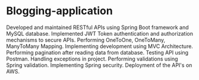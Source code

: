# Blogging-application
Developed and maintained RESTful APIs using Spring Boot framework and MySQL database.
Implemented JWT Token authentication and authorization mechanisms to secure APIs.
Performing OneToOne, OneToMany, ManyToMany Mapping.
Implementing development using MVC Architecture.
Performing pagination after reading data from database.
Testing API using Postman.
Handling exceptions in project.
Performing validations using Spring validation.
Implementing Spring security.
Deployment of the API's on AWS.
